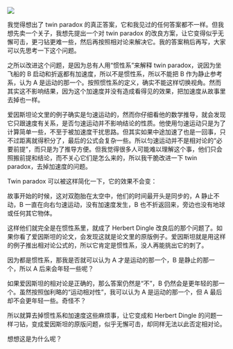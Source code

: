 
![](https://substackcdn.com/image/fetch/w_1456,c_limit,f_auto,q_auto:good,fl_progressive:steep/https%3A%2F%2Fbucketeer-e05bbc84-baa3-437e-9518-adb32be77984.s3.amazonaws.com%2Fpublic%2Fimages%2F6adcf916-8c66-4df5-ac50-195017bed55d_1100x500.jpeg)


我觉得想出了 twin paradox 的真正答案，它和我见过的任何答案都不一样。但我想先卖一个关子，我想先提出一个对 twin paradox 的改良方案，让它变得似乎无懈可击，更刁钻更难一些，然后再按照相对论来解决它。我的答案稍后再写，大家可以先思考一下这个问题。

之所以改进这个问题，是因为总有人用“惯性系”来解释 twin paradox，说因为坐飞船的 B 启动和折返都有加速度，所以不是惯性系，所以不能把 B 作为静止参考系，认为 A 是运动的那一个。按照惯性系的定义，确实不能这样切换视角。然而其实这不影响结果，因为这个加速度并没有造成看得见的效果，把加速度从故事里去掉也一样。

爱因斯坦论文里的例子确实是匀速运动的，然而你仔细看他的数学推导，就会发现它只跟速度有关系，是否匀速运动并不影响结论的性质。他使用匀速运动只是为了计算简单一些，不至于被加速度干扰思路。但其实如果中途加速了也是一回事，只不过距离就得积分了，最后的公式会复杂一些。所以匀速运动并不是相对论的“必要前提”，而只是为了推导方便。但我觉得很多人可能难以理解这个事，他们只会照搬前提和结论，而不关心它们是怎么来的，所以我干脆改进一下 twin paradox，去掉加速度的问题。

Twin paradox 可以被这样简化一下，它的效果不会变：

故事开始的时候，这对双胞胎在太空中，他们的时间最开头是同步的，A 静止不动，B 一直在向右匀速运动，没有加速度发生，B 也不折返回来，旁边也没有地球或任何其它物体。

这样他们就完全是在惯性系里，就成了 Herbert Dingle 改良后的那个问题了。如果你看了爱因斯坦的论文，会发现这就是论文里的原版例子。爱因斯坦就是用这样的例子推出相对论公式的，所以它肯定是惯性系，没人再能挑出它的刺了。

因为都是惯性系，那我是否就可以认为 A 才是运动的那一个，B 是静止的那一个，所以 A 后来会年轻一些呢？

如果爱因斯坦的相对论是正确的，那么答案仍然是“不”，B 仍然会是更年轻的那一个。虽然按照伽利略的“运动相对性”，我可以认为 A 是运动的那一个，但 A 最后却不会更年轻一些。奇怪不？

所以就算去掉惯性系和加速度这些麻烦事，让它变成和 Herbert Dingle 的问题一样刁钻，变成爱因斯坦的原版问题，似乎无懈可击，却同样无法以此否定相对论。

想想这是为什么呢？
